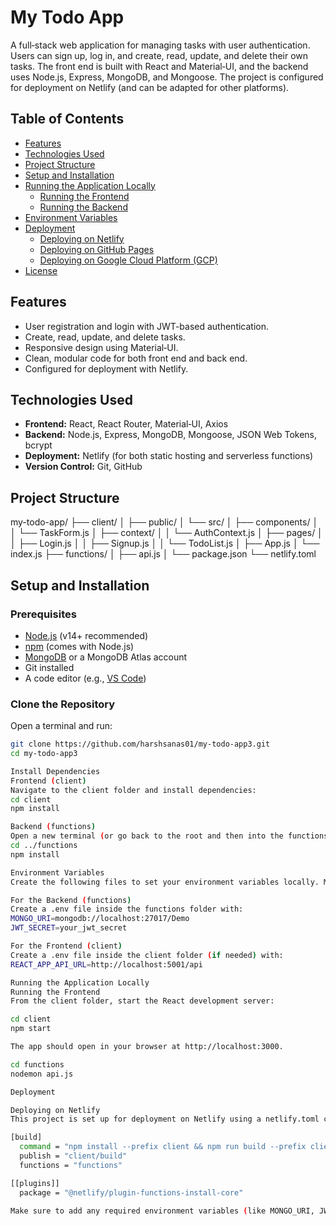# My Todo App

A full‑stack web application for managing tasks with user authentication. Users can sign up, log in, and create, read, update, and delete their own tasks. The front end is built with React and Material‑UI, and the backend uses Node.js, Express, MongoDB, and Mongoose. The project is configured for deployment on Netlify (and can be adapted for other platforms).

## Table of Contents

- [Features](#features)
- [Technologies Used](#technologies-used)
- [Project Structure](#project-structure)
- [Setup and Installation](#setup-and-installation)
- [Running the Application Locally](#running-the-application-locally)
  - [Running the Frontend](#running-the-frontend)
  - [Running the Backend](#running-the-backend)
- [Environment Variables](#environment-variables)
- [Deployment](#deployment)
  - [Deploying on Netlify](#deploying-on-netlify)
  - [Deploying on GitHub Pages](#deploying-on-github-pages)
  - [Deploying on Google Cloud Platform (GCP)](#deploying-on-google-cloud-platform-gcp)
- [License](#license)

## Features

- User registration and login with JWT-based authentication.
- Create, read, update, and delete tasks.
- Responsive design using Material‑UI.
- Clean, modular code for both front end and back end.
- Configured for deployment with Netlify.

## Technologies Used

- **Frontend:** React, React Router, Material‑UI, Axios
- **Backend:** Node.js, Express, MongoDB, Mongoose, JSON Web Tokens, bcrypt
- **Deployment:** Netlify (for both static hosting and serverless functions)
- **Version Control:** Git, GitHub

## Project Structure

my-todo-app/
├── client/
│   ├── public/
│   └── src/
│       ├── components/
│       │   └── TaskForm.js
│       ├── context/
│       │   └── AuthContext.js
│       ├── pages/
│       │   ├── Login.js
│       │   ├── Signup.js
│       │   └── TodoList.js
│       ├── App.js
│       └── index.js
├── functions/
│   ├── api.js
│   └── package.json
└── netlify.toml


## Setup and Installation

### Prerequisites

- [Node.js](https://nodejs.org/) (v14+ recommended)
- [npm](https://www.npmjs.com/) (comes with Node.js)
- [MongoDB](https://www.mongodb.com/try/download/community) or a MongoDB Atlas account
- Git installed
- A code editor (e.g., [VS Code](https://code.visualstudio.com/))

### Clone the Repository

Open a terminal and run:

```bash
git clone https://github.com/harshsanas01/my-todo-app3.git
cd my-todo-app3

Install Dependencies
Frontend (client)
Navigate to the client folder and install dependencies:
cd client
npm install

Backend (functions)
Open a new terminal (or go back to the root and then into the functions folder), then run:
cd ../functions
npm install

Environment Variables
Create the following files to set your environment variables locally. Make sure these files are included in your .gitignore so that sensitive data isn’t pushed to GitHub.

For the Backend (functions)
Create a .env file inside the functions folder with:
MONGO_URI=mongodb://localhost:27017/Demo
JWT_SECRET=your_jwt_secret

For the Frontend (client)
Create a .env file inside the client folder (if needed) with:
REACT_APP_API_URL=http://localhost:5001/api

Running the Application Locally
Running the Frontend
From the client folder, start the React development server:

cd client
npm start

The app should open in your browser at http://localhost:3000.

cd functions
nodemon api.js

Deployment

Deploying on Netlify
This project is set up for deployment on Netlify using a netlify.toml configuration file. Your netlify.toml might look like this:

[build]
  command = "npm install --prefix client && npm run build --prefix client"
  publish = "client/build"
  functions = "functions"

[[plugins]]
  package = "@netlify/plugin-functions-install-core"

Make sure to add any required environment variables (like MONGO_URI, JWT_SECRET, etc.) in the Netlify dashboard under Site settings > Build & deploy > Environment.


